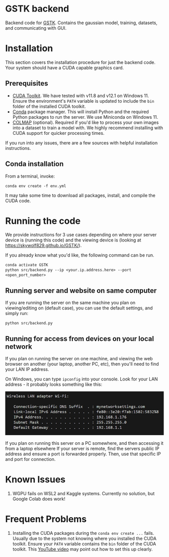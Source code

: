 # GSTK backend
Backend code for [GSTK](https://skywolf829.github.io/GSTK/).
Contains the gaussian model, training, datasets, and communicating with GUI.

# Installation

This section covers the installation procedure for just the backend code. 
Your system should have a CUDA capable graphics card.


## Prerequisites
- [CUDA Toolkit](https://developer.nvidia.com/cuda-toolkit-archive).
We have tested with v11.8 and v12.1 on Windows 11.
Ensure the environment's `PATH` variable is updated to include the `bin` folder of the installed CUDA toolkit.
- [Conda](https://docs.anaconda.com/free/miniconda/) package manager.
This will install Python and the required Python packages to run the server.
We use Miniconda on Windows 11.
- [COLMAP](https://colmap.github.io/index.html) (optional). 
Required if you'd like to process your own images into a dataset to train a model with.
We highly recommend installing with CUDA support for quicker processing times.

If you run into any issues, there are a few sources with helpful installation instructions.


## Conda installation
From a terminal, invoke:

```
conda env create -f env.yml
```

It may take some time to download all packages, install, and compile the CUDA code.
 

# Running the code

We provide instructions for 3 use cases depending on where your server device is (running this code) and the viewing device is (looking at https://skywolf829.github.io/GSTK/).

If you already know what you'd like, the following command can be run.

```
conda activate GSTK
python src/backend.py --ip <your.ip.address.here> --port <open_port_number>
```

## Running server and website on same computer

If you are running the server on the same machine you plan on viewing/editing on (default case), you can use the default settings, and simply run:

```
python src/backend.py
```

## Running for access from devices on your local network
If you plan on running the server on one machine, and viewing the web browser on another (your laptop, another PC, etc), then you'll need to find your LAN IP address.

On Windows, you can type `ipconfig` into your console.
Look for your LAN address - it probably looks something like this:

![LAN](figures/LAN.jpg) 

If you plan on running this server on a PC somewhere, and then accessing it from a laptop elsewhere
If your server is remote, find the servers public IP address and ensure a port is forwarded properly.
Then, use that specific IP and port for connection.

# Known Issues

1. WGPU fails on WSL2 and Kaggle systems.
Currently no solution, but Google Colab does work!

# Frequent Problems

1. Installing the CUDA packages during the `conda env create ...` fails.
Usually due to the system not knowing where you installed the CUDA toolkit. 
Ensure your `PATH` variable contains the `bin` folder of the CUDA toolkit. 
This [YouTube video](https://www.youtube.com/watch?v=UXtuigy_wYc) may point out how to set this up clearly.